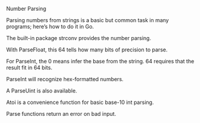 Number Parsing

Parsing numbers from strings is a basic but common task in many programs; here’s how to do it in Go.
	


The built-in package strconv provides the number parsing.
	



With ParseFloat, this 64 tells how many bits of precision to parse.
	



For ParseInt, the 0 means infer the base from the string. 64 requires that the result fit in 64 bits.

ParseInt will recognize hex-formatted numbers.
	

A ParseUint is also available.
	


Atoi is a convenience function for basic base-10 int parsing.
	

Parse functions return an error on bad input.
	
